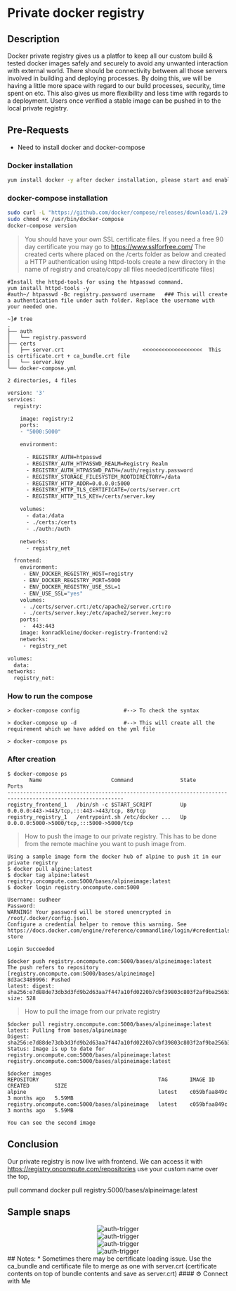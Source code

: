 # Private docker registry
## Description

Docker private registry gives us a platfor to keep all our custom build & tested docker images safely and securely to avoid any unwanted interaction with external world. There should be connectivity between all those servers involved in building and deploying processes. By doing this, we will be having a little more space with regard to our build processes, security, time spent on etc. This also gives us more flexibility and less time with regards to a deployment. Users once verified a stable image can be pushed in to the local private registry.

## Pre-Requests
- Need to install docker and docker-compose

### Docker installation 

```sh
yum install docker -y after docker installation, please start and enable it
```
### docker-compose installation

```sh
sudo curl -L "https://github.com/docker/compose/releases/download/1.29.2/docker-compose-$(uname -s)-$(uname -m)" -o /usr/bin/docker-compose
sudo chmod +x /usr/bin/docker-compose
docker-compose version   
```
> You should have your own SSL certificate files. If you need a free 90 day certificate you may go to https://www.sslforfree.com/ 
> The created certs where placed on the /certs folder as below and created a HTTP authentication using httpd-tools
> create a new directory in the name of registry and create/copy all files needed(certificate files)
```
#Install the httpd-tools for using the htpasswd command.
yum install httpd-tools -y
#auth~/ htpasswd -Bc registry.password username   ### This will create a authentication file under auth folder. Replace the username with your needed one.
```
```
~]# tree
.
├── auth
│   └── registry.password
├── certs
│   ├── server.crt                         <<<<<<<<<<<<<<<<<<<  This is certificate.crt + ca_bundle.crt file
│   └── server.key
└── docker-compose.yml

2 directories, 4 files
```
```sh
version: '3'
services:
  registry:

    image: registry:2
    ports:
    - "5000:5000"

    environment:

      - REGISTRY_AUTH=htpasswd
      - REGISTRY_AUTH_HTPASSWD_REALM=Registry Realm
      - REGISTRY_AUTH_HTPASSWD_PATH=/auth/registry.password
      - REGISTRY_STORAGE_FILESYSTEM_ROOTDIRECTORY=/data
      - REGISTRY_HTTP_ADDR=0.0.0.0:5000
      - REGISTRY_HTTP_TLS_CERTIFICATE=/certs/server.crt
      - REGISTRY_HTTP_TLS_KEY=/certs/server.key

    volumes:
      - data:/data
      - ./certs:/certs
      - ./auth:/auth

    networks:
      - registry_net

  frontend:
    environment:
     - ENV_DOCKER_REGISTRY_HOST=registry
     - ENV_DOCKER_REGISTRY_PORT=5000
     - ENV_DOCKER_REGISTRY_USE_SSL=1
     - ENV_USE_SSL="yes"
    volumes:
     - ./certs/server.crt:/etc/apache2/server.crt:ro
     - ./certs/server.key:/etc/apache2/server.key:ro
    ports:
     -  443:443
    image: konradkleine/docker-registry-frontend:v2
    networks:
     - registry_net

volumes:
  data:
networks:
  registry_net:
  ```
### How to run the compose
```
> docker-compose config              #--> To check the syntax

> docker-compose up -d               #--> This will create all the requirement which we have added on the yml file

> docker-compose ps   

```
### After creation

```
$ docker-compose ps
       Name                      Command               State                      Ports
-----------------------------------------------------------------------------------------------------------
registry_frontend_1   /bin/sh -c $START_SCRIPT         Up      0.0.0.0:443->443/tcp,:::443->443/tcp, 80/tcp
registry_registry_1   /entrypoint.sh /etc/docker ...   Up      0.0.0.0:5000->5000/tcp,:::5000->5000/tcp

```
> How to push the image to our private registry. This has to be done from the remote machine you want to push image from.
```
Using a sample image form the docker hub of alpine to push it in our private registry
$ docker pull alpine:latest
$ docker tag alpine:latest  registry.oncompute.com:5000/bases/alpineimage:latest
$ docker login registry.oncompute.com:5000

Username: sudheer
Password:
WARNING! Your password will be stored unencrypted in /root/.docker/config.json.
Configure a credential helper to remove this warning. See
https://docs.docker.com/engine/reference/commandline/login/#credentials-store

Login Succeeded

$docker push registry.oncompute.com:5000/bases/alpineimage:latest
The push refers to repository [registry.oncompute.com:5000/bases/alpineimage]
8d3ac3489996: Pushed
latest: digest: sha256:e7d88de73db3d3fd9b2d63aa7f447a10fd0220b7cbf39803c803f2af9ba256b3 size: 528
```
> How to pull the image from our private registry
```
$docker pull registry.oncompute.com:5000/bases/alpineimage:latest
latest: Pulling from bases/alpineimage
Digest: sha256:e7d88de73db3d3fd9b2d63aa7f447a10fd0220b7cbf39803c803f2af9ba256b3
Status: Image is up to date for registry.oncompute.com:5000/bases/alpineimage:latest
registry.oncompute.com:5000/bases/alpineimage:latest

$docker images
REPOSITORY                                      TAG       IMAGE ID       CREATED        SIZE
alpine                                          latest    c059bfaa849c   3 months ago   5.59MB
registry.oncompute.com:5000/bases/alpineimage   latest    c059bfaa849c   3 months ago   5.59MB

You can see the second image
```
## Conclusion
Our private registry is now live with frontend.
We can access it with https://registry.oncompute.com/repositories
use your custom name over the top, 

pull command
docker pull registry:5000/bases/alpineimage:latest 

## Sample snaps

<center><img alt="auth-trigger" src="dockerrepo.png"> </img></center>
<center><img alt="auth-trigger" src="repositories.png"> </img></center>
<center><img alt="auth-trigger" src="catalog.png"> </img></center>
<center><img alt="auth-trigger" src="catalog2.png"> </img></center>
## Notes:
* Sometimes there may be certificate loading issue. Use the ca_bundle and certificate file to merge as one with server.crt (certificate contents on top of bundle contents and save as server.crt)
#### ⚙️ Connect with Me

